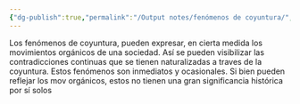 ```yaml
---
{"dg-publish":true,"permalink":"/Output notes/fenómenos de coyuntura/","noteIcon":"","created":"2025-06-01T21:56:31.071-04:00"}
---
```



Los fenómenos de coyuntura, pueden expresar, en cierta medida los movimientos orgánicos de una sociedad. Así se pueden visibilizar las contradicciones continuas que se tienen naturalizadas a traves de la coyuntura. Estos fenómenos son inmediatos y ocasionales. Si bien pueden reflejar los mov orgánicos, estos no tienen una gran significancia histórica por sí solos 